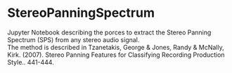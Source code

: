 # StereoPanningSpectrum

Jupyter Notebook describing the porces to extract the Stereo Panning Spectrum (SPS) from any stereo audio signal.  
The method is described in Tzanetakis, George & Jones, Randy & McNally, Kirk. (2007). Stereo Panning Features for Classifying Recording Production Style.. 441-444. 
